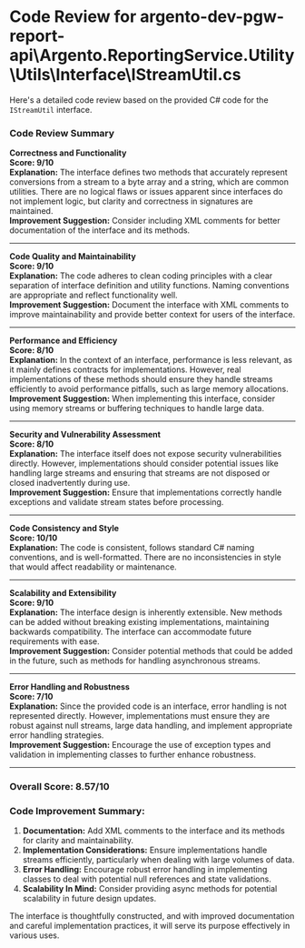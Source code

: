 # Code Review for argento-dev-pgw-report-api\Argento.ReportingService.Utility\Utils\Interface\IStreamUtil.cs

Here's a detailed code review based on the provided C# code for the `IStreamUtil` interface.

### Code Review Summary

**Correctness and Functionality**  
**Score: 9/10**  
**Explanation:** The interface defines two methods that accurately represent conversions from a stream to a byte array and a string, which are common utilities. There are no logical flaws or issues apparent since interfaces do not implement logic, but clarity and correctness in signatures are maintained.  
**Improvement Suggestion:** Consider including XML comments for better documentation of the interface and its methods.

---

**Code Quality and Maintainability**  
**Score: 9/10**  
**Explanation:** The code adheres to clean coding principles with a clear separation of interface definition and utility functions. Naming conventions are appropriate and reflect functionality well.  
**Improvement Suggestion:** Document the interface with XML comments to improve maintainability and provide better context for users of the interface.

---

**Performance and Efficiency**  
**Score: 8/10**  
**Explanation:** In the context of an interface, performance is less relevant, as it mainly defines contracts for implementations. However, real implementations of these methods should ensure they handle streams efficiently to avoid performance pitfalls, such as large memory allocations.  
**Improvement Suggestion:** When implementing this interface, consider using memory streams or buffering techniques to handle large data.

---

**Security and Vulnerability Assessment**  
**Score: 8/10**  
**Explanation:** The interface itself does not expose security vulnerabilities directly. However, implementations should consider potential issues like handling large streams and ensuring that streams are not disposed or closed inadvertently during use.  
**Improvement Suggestion:** Ensure that implementations correctly handle exceptions and validate stream states before processing.

---

**Code Consistency and Style**  
**Score: 10/10**  
**Explanation:** The code is consistent, follows standard C# naming conventions, and is well-formatted. There are no inconsistencies in style that would affect readability or maintenance.  

---

**Scalability and Extensibility**  
**Score: 9/10**  
**Explanation:** The interface design is inherently extensible. New methods can be added without breaking existing implementations, maintaining backwards compatibility.  The interface can accommodate future requirements with ease.  
**Improvement Suggestion:** Consider potential methods that could be added in the future, such as methods for handling asynchronous streams.

---

**Error Handling and Robustness**  
**Score: 7/10**  
**Explanation:** Since the provided code is an interface, error handling is not represented directly. However, implementations must ensure they are robust against null streams, large data handling, and implement appropriate error handling strategies.  
**Improvement Suggestion:** Encourage the use of exception types and validation in implementing classes to further enhance robustness.

---

### Overall Score: 8.57/10

### Code Improvement Summary:
1. **Documentation:** Add XML comments to the interface and its methods for clarity and maintainability.
2. **Implementation Considerations:** Ensure implementations handle streams efficiently, particularly when dealing with large volumes of data.
3. **Error Handling:** Encourage robust error handling in implementing classes to deal with potential null references and state validations.
4. **Scalability In Mind:** Consider providing async methods for potential scalability in future design updates.

The interface is thoughtfully constructed, and with improved documentation and careful implementation practices, it will serve its purpose effectively in various uses.